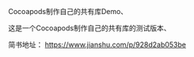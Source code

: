 


Cocoapods制作自己的共有库Demo、

这是一个Cocoapods制作自己的共有库的测试版本、


简书地址： https://www.jianshu.com/p/928d2ab053be



